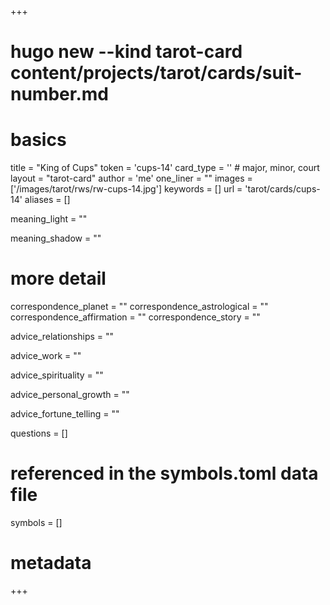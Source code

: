 +++
# hugo new --kind tarot-card content/projects/tarot/cards/suit-number.md
# basics
title     		 = "King of Cups"
token					 = 'cups-14'
card_type			 = '' # major, minor, court
layout				 = "tarot-card"
author    		 = 'me'
one_liner 		 = ""
images				 = ['/images/tarot/rws/rw-cups-14.jpg']
keywords			 = []
url						 = 'tarot/cards/cups-14'
aliases				 = []

meaning_light  = ""

meaning_shadow = ""

# more detail
correspondence_planet 			= ""
correspondence_astrological = ""
correspondence_affirmation  = ""
correspondence_story 				= ""

advice_relationships 	 = ""

advice_work 					 = ""

advice_spirituality 	 = ""

advice_personal_growth = ""

advice_fortune_telling = ""

questions	= []

# referenced in the symbols.toml data file
symbols	  = []

# metadata
+++